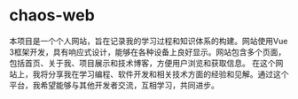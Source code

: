 # chaos-web
本项目是一个个人网站，旨在记录我的学习过程和知识体系的构建。网站使用Vue 3框架开发，具有响应式设计，能够在各种设备上良好显示。网站包含多个页面，包括首页、关于我、项目展示和技术博客，方便用户浏览和获取信息。  在这个网站上，我将分享我在学习编程、软件开发和相关技术方面的经验和见解。通过这个平台，我希望能够与其他开发者交流，互相学习，共同进步。
